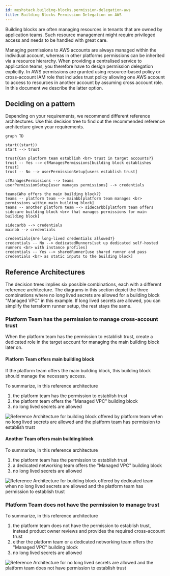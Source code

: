 ```yaml
---
id: meshstack.building-blocks.permission-delegation-aws
title: Building Blocks Permission Delegation on AWS
---
```


Building blocks are often managing resources in tenants that are owned by application teams. Such resource management might require privileged access and needs to be handled with great care.

Managing permissions to AWS accounts are always managed within the individual account, whereas in other platforms permissions can be inherited via a resource hierarchy. 
When providing a centralised service to application teams, you therefore have to design permission delegation explicitly.
In AWS permissions are granted using resource-based policy or cross-account IAM role that includes trust policy allowing one AWS account to access to resources in another account by assuming cross account role. In this document we describe the latter option.

## Deciding on a pattern

Depending on your requirements, we recommend different reference architectures.
Use this decision tree to find out the recommended reference architecture given your requirements.

```mermaid
graph TD

start((start))
start --> trust

trust{Can platform team establish <br> trust in target accounts?}
trust -- Yes --> cfManagesPermissions[building block establishes trust]
trust -- No --> userPermissionSetup[users establish trust]

cfManagesPermissions --> teams
userPermissionSetup[user manages permissions] --> credentials

teams{Who offers the main building block?}
teams -- platform team --> mainbb[platform team manages <br> permissions within main building block]
teams -- another platform team --> sidecarbb[platform team offers sidecare building block <br> that manages permissions for main building block]

sidecarbb --> credentials
mainbb --> credentials

credentials{Are long-lived credentials allowed?}
credentials -- No --> dedicatedRunners[set up dedicated self-hosted runners <br> with instance profiles]
credentials -- Yes --> sharedRunner[use shared runner and pass credentials <br> as static inputs to the building block] 
```

## Reference Architectures

The decision trees implies six possible combinations, each with a different reference architecture.
The diagrams in this section depict the three combinations where no long lived secrets are allowed for a building block "Managed VPC" in this example.
If long lived secrets are allowed, you can simplify the terraform runner setup, the rest stays the same.

### Platform Team has the permission to manage cross-account trust

When the platform team has the permission to establish trust, create a dedicated role in the target account for managing the main building block later on.

#### Platform Team offers main building block

If the platform team offers the main building block, this building block should manage the necessary access.

To summarize, in this reference architecture

1. the platform team has the permission to establish trust
2. the platform team offers the "Managed VPC" building block
3. no long lived secrets are allowed

![Reference Architecture for building block offered by platform team when no long lived secrets are allowed and the platform team has permission to establish trust](/assets/building-blocks/cf-nocred-trust.png)

#### Another Team offers main building block

To summarize, in this reference architecture

1. the platform team has the permission to establish trust
2. a dedicated networking team offers the "Managed VPC" building block
3. no long lived secrets are allowed

![Reference Architecture for building block offered by dedicated team when no long lived secrets are allowed and the platform team has permission to establish trust](/assets/building-blocks/ded-nocred-trust.png)

### Platform Team does not have the permission to manage trust

To summarize, in this reference architecture

1. the platform team does not have the permission to establish trust, instead product owner reviews and provides the required cross-account trust
2. either the platform team or a dedicated networking team offers the "Managed VPC" building block
3. no long lived secrets are allowed

   
![Reference Architecture for no long lived secrets are allowed and the platform team does not have permission to establish trust](/assets/building-blocks/ded-nocred-notrust.png)
